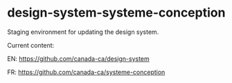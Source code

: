 # design-system-systeme-conception

Staging environment for updating the design system.

Current content:

EN: https://github.com/canada-ca/design-system

FR: https://github.com/canada-ca/systeme-conception
